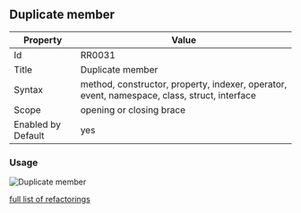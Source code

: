 ## Duplicate member

Property | Value
--- | --- 
Id | RR0031
Title | Duplicate member
Syntax | method, constructor, property, indexer, operator, event, namespace, class, struct, interface
Scope | opening or closing brace
Enabled by Default | yes

### Usage

![Duplicate member](../../images/refactorings/DuplicateMember.png)

[full list of refactorings](Refactorings.md)
